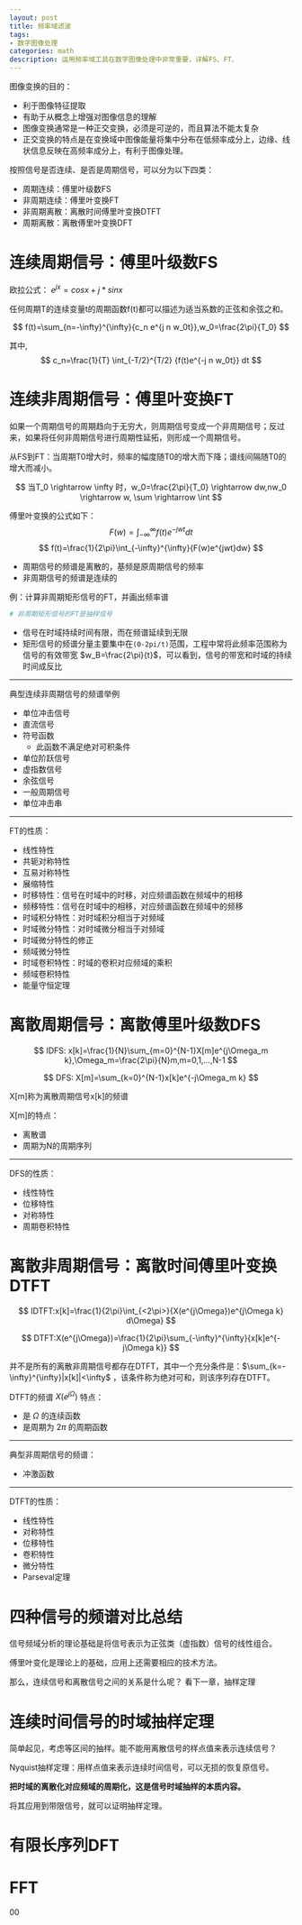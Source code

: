 ```yaml
---
layout: post
title: 频率域滤波
tags:
- 数字图像处理
categories: math
description: 运用频率域工具在数字图像处理中非常重要，详解FS、FT、
---
```

图像变换的目的：
* 利于图像特征提取
* 有助于从概念上增强对图像信息的理解
* 图像变换通常是一种正交变换，必须是可逆的，而且算法不能太复杂
* 正交变换的特点是在变换域中图像能量将集中分布在低频率成分上，边缘、线状信息反映在高频率成分上，有利于图像处理。


按照信号是否连续、是否是周期信号，可以分为以下四类：
* 周期连续：傅里叶级数FS
* 非周期连续：傅里叶变换FT
* 非周期离散：离散时间傅里叶变换DTFT
* 周期离散：离散傅里叶变换DFT

# 连续周期信号：傅里叶级数FS

欧拉公式： $e^{jx}=cosx+j * sinx$

任何周期T的连续变量t的周期函数f(t)都可以描述为适当系数的正弦和余弦之和。

$$
f(t)=\sum_{n=-\infty}^{\infty}{c_n e^{j n w_0t}},w_0=\frac{2\pi}{T_0}
$$

其中,
$$
c_n=\frac{1}{T} \int_{-T/2}^{T/2} {f(t)e^{-j n w_0t}} dt
$$

# 连续非周期信号：傅里叶变换FT

如果一个周期信号的周期趋向于无穷大，则周期信号变成一个非周期信号；反过来，如果将任何非周期信号进行周期性延拓，则形成一个周期信号。

从FS到FT：当周期T0增大时，频率的幅度随T0的增大而下降；谱线间隔随T0的增大而减小。

$$
当T_0 \rightarrow \infty 时，w_0=\frac{2\pi}{T_0} \rightarrow dw,nw_0 \rightarrow w, \sum \rightarrow \int
$$

傅里叶变换的公式如下：
$$
F(w)=\int_{-\infty}^{\infty}{f(t)e^{-jwt}dt}
$$
$$
f(t)=\frac{1}{2\pi}\int_{-\infty}^{\infty}{F(w)e^{jwt}dw}
$$

* 周期信号的频谱是离散的，基频是原周期信号的频率
* 非周期信号的频谱是连续的

例：计算非周期矩形信号的FT，并画出频率谱

```python
# 非周期矩形信号的FT是抽样信号

```

* 信号在时域持续时间有限，而在频谱延续到无限
* 矩形信号的频谱分量主要集中在`(0-2pi/t)`范围，工程中常将此频率范围称为信号的有效带宽 $w_B=\frac{2\pi}{t}$，可以看到，信号的带宽和时域的持续时间成反比

---

典型连续非周期信号的频谱举例
* 单位冲击信号
* 直流信号
* 符号函数
	* 此函数不满足绝对可积条件
* 单位阶跃信号
* 虚指数信号
* 余弦信号
* 一般周期信号
* 单位冲击串

---

FT的性质：
* 线性特性
* 共轭对称特性
* 互易对称特性
* 展缩特性
* 时移特性：信号在时域中的时移，对应频谱函数在频域中的相移
* 频移特性：信号在时域中的相移，对应频谱函数在频域中的频移
* 时域积分特性：对时域积分相当于对频域
* 时域微分特性：对时域微分相当于对频域
* 时域微分特性的修正
* 频域微分特性
* 时域卷积特性：时域的卷积对应频域的乘积
* 频域卷积特性
* 能量守恒定理

# 离散周期信号：离散傅里叶级数DFS

$$
IDFS: x[k]=\frac{1}{N}\sum_{m=0}^{N-1}X[m]e^{j\Omega_m k},\Omega_m=\frac{2\pi}{N}m,m=0,1,…,N-1
$$

$$
DFS:
X[m]=\sum_{k=0}^{N-1}x[k]e^{-j\Omega_m k}
$$

X[m]称为离散周期信号x[k]的频谱

X[m]的特点：
* 离散谱
* 周期为N的周期序列

---

DFS的性质：
* 线性特性
* 位移特性
* 对称特性
* 周期卷积特性

# 离散非周期信号：离散时间傅里叶变换DTFT

$$
IDTFT:x[k]=\frac{1}{2\pi}\int_{<2\pi>}{X(e^{j\Omega})e^{j\Omega k} d\Omega}
$$

$$
DTFT:X(e^{j\Omega})=\frac{1}{2\pi}\sum_{-\infty}^{\infty}{x[k]e^{-j\Omega k}}
$$

并不是所有的离散非周期信号都存在DTFT，其中一个充分条件是：$\sum_{k=-\infty}^{\infty}|x[k]|<\infty$
，该条件称为绝对可和，则该序列存在DTFT。

DTFT的频谱 $X(e^{j\Omega})$ 特点：
* 是 $\Omega$ 的连续函数
* 是周期为 $2\pi$ 的周期函数

---

典型非周期信号的频谱：
* 冲激函数

---

DTFT的性质：
* 线性特性
* 对称特性
* 位移特性
* 卷积特性
* 微分特性
* Parseval定理

# 四种信号的频谱对比总结

信号频域分析的理论基础是将信号表示为正弦类（虚指数）信号的线性组合。

傅里叶变化是理论上的基础，应用上还需要相应的技术方法。

那么，连续信号和离散信号之间的关系是什么呢？
看下一章，抽样定理

# 连续时间信号的时域抽样定理

简单起见，考虑等区间的抽样。能不能用离散信号的样点值来表示连续信号？

Nyquist抽样定理：用样点值来表示连续时间信号，可以无损的恢复原信号。

**把时域的离散化对应频域的周期化，这是信号时域抽样的本质内容。**

将其应用到带限信号，就可以证明抽样定理。

# 有限长序列DFT

# FFT







00
